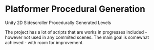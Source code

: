 # Platformer Procedural Generation
 Unity 2D Sidescroller Procedurally Generated Levels

The project has a lot of scripts that are works in progresses included - however not used in any commited scenes.
The main goal is somewhat achieved - with room for improvement. 
